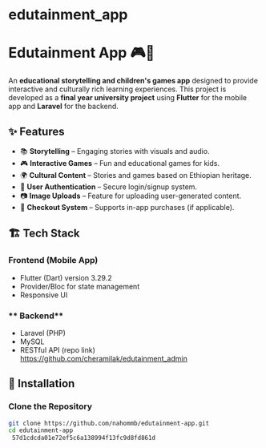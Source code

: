 
# edutainment_app

# Edutainment App 🎮📖  
An **educational storytelling and children's games app** designed to provide interactive and culturally rich learning experiences. This project is developed as a **final year university project** using **Flutter** for the mobile app and **Laravel** for the backend.  

## ✨ Features  
- 📚 **Storytelling** – Engaging stories with visuals and audio.  
- 🎮 **Interactive Games** – Fun and educational games for kids.  
- 🌍 **Cultural Content** – Stories and games based on Ethiopian heritage.  
- 🔐 **User Authentication** – Secure login/signup system.  
- 📷 **Image Uploads** – Feature for uploading user-generated content.  
- 🛒 **Checkout System** – Supports in-app purchases (if applicable).  

## 🏗️ Tech Stack  
### **Frontend (Mobile App)**  
- Flutter (Dart)  version 3.29.2
- Provider/Bloc for state management  
- Responsive UI  
### ** Backend**
- Laravel (PHP)
- MySQL
- RESTful API
  (repo link) https://github.com/cheramilak/edutainment_admin

## 🚀 Installation  

### **Clone the Repository**  
```bash
git clone https://github.com/nahommb/edutainment-app.git
cd edutainment-app
 57d1cdcda01e72ef5c6a138994f13fc9d8fd861d
